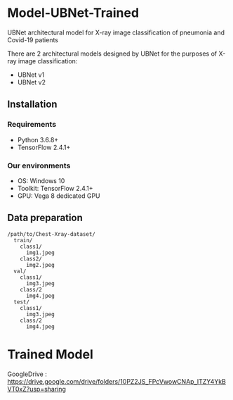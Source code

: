 # Model-UBNet-Trained
UBNet architectural model for X-ray image classification of pneumonia and Covid-19 patients 

There are 2 architectural models designed by UBNet for the purposes of X-ray image classification:
- UBNet v1
- UBNet v2


## Installation

### Requirements

- Python 3.6.8+
- TensorFlow 2.4.1+

### Our environments

- OS: Windows 10
- Toolkit: TensorFlow 2.4.1+
- GPU: Vega 8 dedicated GPU

## Data preparation

```
/path/to/Chest-Xray-dataset/
  train/
    class1/
      img1.jpeg
    class2/
      img2.jpeg
  val/
    class1/
      img3.jpeg
    class/2
      img4.jpeg
  test/
    class1/
      img3.jpeg
    class/2
      img4.jpeg
```

# Trained Model

GoogleDrive : https://drive.google.com/drive/folders/10PZ2JS_FPcVwowCNAp_ITZY4YkBVT0xZ?usp=sharing

```


